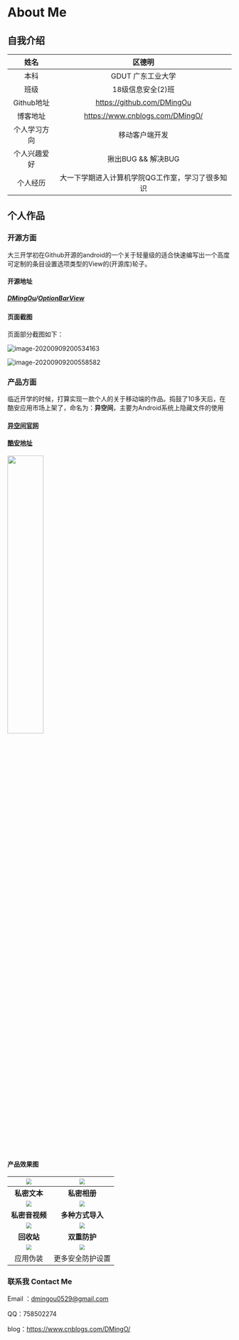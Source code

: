 # About Me

## 自我介绍

|     姓名     |                      区德明                      |
| :----------: | :----------------------------------------------: |
|     本科     |                GDUT 广东工业大学                 |
|     班级     |                18级信息安全(2)班                 |
|  Github地址  |            https://github.com/DMingOu            |
|   博客地址   |         https://www.cnblogs.com/DMingO/          |
| 个人学习方向 |              移动客户端开发              |
| 个人兴趣爱好 |                揪出BUG && 解决BUG                |
|   个人经历   | 大一下学期进入计算机学院QG工作室，学习了很多知识 |


## 个人作品

### 开源方面

大三开学初在Github开源的android的一个关于轻量级的适合快速编写出一个高度可定制的条目设置选项类型的View的(开源库)轮子。

#### 开源地址

##### [DMingOu](https://github.com/DMingOu)/**[OptionBarView](https://github.com/DMingOu/OptionBarView)**

#### 页面截图

页面部分截图如下：

![image-20200909200534163](http://picbed-dmingou.oss-cn-shenzhen.aliyuncs.com/img/image-20200909200534163.png)

![image-20200909200558582](http://picbed-dmingou.oss-cn-shenzhen.aliyuncs.com/img/image-20200909200558582.png)





### 产品方面

临近开学的时候，打算实现一款个人的关于移动端的作品。捣鼓了10多天后，在酷安应用市场上架了，命名为：**异空间**，主要为Android系统上隐藏文件的使用

#### [异空间官网](http://ectopicsapce.top)

#### [酷安地址](https://www.coolapk.com/apk/273102)



<img src="https://picbed-dmingou.oss-cn-shenzhen.aliyuncs.com/img/20210223142136.png" width="40%" height="40%">

#### 产品效果图

| <img src="http://picbed-dmingou.oss-cn-shenzhen.aliyuncs.com/img/图1.png" style="zoom: 80%;" /> | <img src="http://picbed-dmingou.oss-cn-shenzhen.aliyuncs.com/img/图2.png" style="zoom: 80%;" /> |
| :----------------------------------------------------------: | :----------------------------------------------------------: |
|                         **私密文本**                         |                         **私密相册**                         |
| <img src="http://picbed-dmingou.oss-cn-shenzhen.aliyuncs.com/img/图3.png" style="zoom: 80%;" /> | <img src="http://picbed-dmingou.oss-cn-shenzhen.aliyuncs.com/img/图4.png" style="zoom:80%;" /> |
|                        **私密音视频**                        |                       **多种方式导入**                       |
| <img src="http://picbed-dmingou.oss-cn-shenzhen.aliyuncs.com/img/图5.png" style="zoom:80%;" /> | <img src="http://picbed-dmingou.oss-cn-shenzhen.aliyuncs.com/img/图6.png" style="zoom:80%;" /> |
|                          **回收站**                          |                         **双重防护**                         |
| <img src="http://picbed-dmingou.oss-cn-shenzhen.aliyuncs.com/img/图7.png" style="zoom:80%;" /> | <img src="http://picbed-dmingou.oss-cn-shenzhen.aliyuncs.com/img/图8.png" style="zoom:80%;" /> |
|                           应用伪装                           |                       更多安全防护设置                       |

### 联系我 Contact Me
Email ：dmingou0529@gmail.com

QQ：758502274

blog：https://www.cnblogs.com/DMingO/
